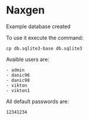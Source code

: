# Naxgen

Example database created

To use it execute the command:
    
    cp db.sqlite3-base db.sqlite3
    
Avaible users are:
    
    - admin
    - danic96
    - danic98
    - vikton
    - vikton1

All default passwords are: 

    12341234